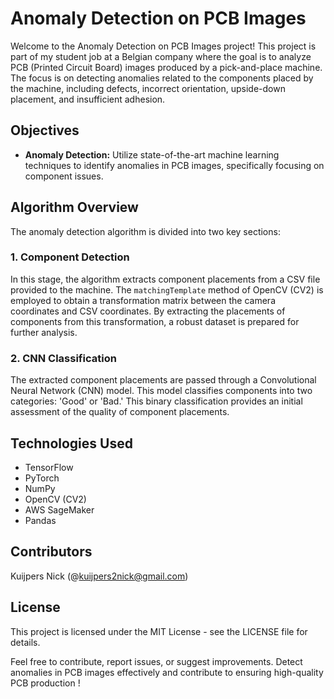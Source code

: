 # Anomaly Detection on PCB Images

Welcome to the Anomaly Detection on PCB Images project! This project is part of my student job at a Belgian company where the goal is to analyze PCB (Printed Circuit Board) images produced by a pick-and-place machine. The focus is on detecting anomalies related to the components placed by the machine, including defects, incorrect orientation, upside-down placement, and insufficient adhesion.

## Objectives

- **Anomaly Detection:** Utilize state-of-the-art machine learning techniques to identify anomalies in PCB images, specifically focusing on component issues.

## Algorithm Overview

The anomaly detection algorithm is divided into two key sections:

### 1. Component Detection

In this stage, the algorithm extracts component placements from a CSV file provided to the machine. The `matchingTemplate` method of OpenCV (CV2) is employed to obtain a transformation matrix between the camera coordinates and CSV coordinates. By extracting the placements of components from this transformation, a robust dataset is prepared for further analysis.

### 2. CNN Classification

The extracted component placements are passed through a Convolutional Neural Network (CNN) model. This model classifies components into two categories: 'Good' or 'Bad.' This binary classification provides an initial assessment of the quality of component placements.

## Technologies Used

- TensorFlow
- PyTorch
- NumPy
- OpenCV (CV2)
- AWS SageMaker
- Pandas

## Contributors
Kuijpers Nick (@kuijpers2nick@gmail.com)

## License
This project is licensed under the MIT License - see the LICENSE file for details.

Feel free to contribute, report issues, or suggest improvements. Detect anomalies in PCB images effectively and contribute to ensuring high-quality PCB production !
